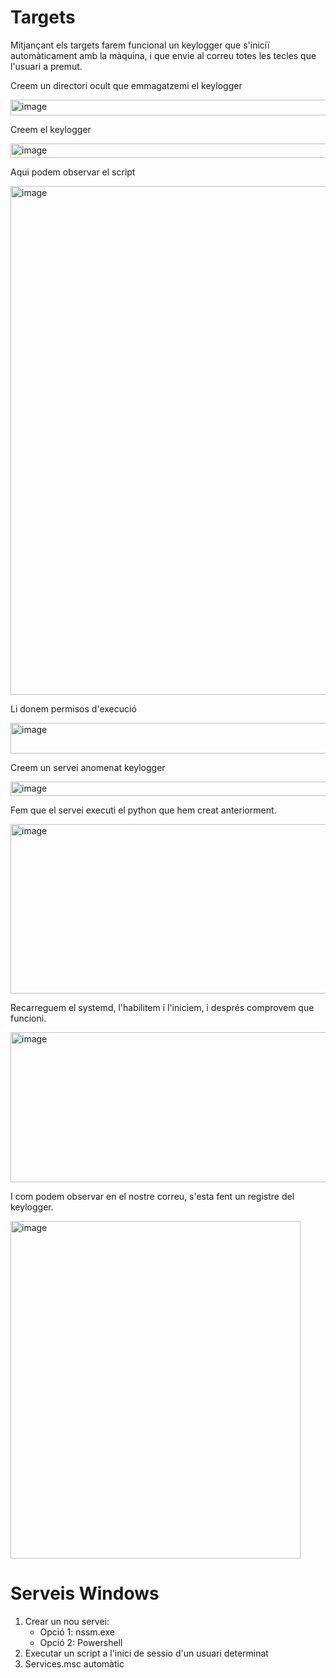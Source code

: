 # Targets

Mitjançant els targets farem funcional un keylogger que s'iniciï automàticament amb la màquina, i que envie al correu totes les tecles que l'usuari a premut.

Creem un directori ocult que emmagatzemi el keylogger

<img width="589" height="25" alt="image" src="https://github.com/user-attachments/assets/599ca31a-7a19-487c-ab6e-e397d03c4c38" />

Creem el keylogger

<img width="683" height="23" alt="image" src="https://github.com/user-attachments/assets/0b3b4d92-01cf-4c4f-9ff5-827853a58080" />

Aqui podem observar el script 

<img width="719" height="814" alt="image" src="https://github.com/user-attachments/assets/de08a275-0271-49f1-8e5d-4f62588fd71b" />

Li donem permisos d'execució

<img width="788" height="49" alt="image" src="https://github.com/user-attachments/assets/8c9c80e1-7f3b-4765-bb11-63e92c2838e3" />

Creem un servei anomenat keylogger

<img width="645" height="23" alt="image" src="https://github.com/user-attachments/assets/f95f86d5-9a6f-46cd-92b1-553be7f00fb5" />

Fem que el servei executi el python que hem creat anteriorment.

<img width="723" height="271" alt="image" src="https://github.com/user-attachments/assets/09b7b92c-f075-49ef-953f-e1598332c5bc" />

Recarreguem el systemd, l'habilitem i l'iniciem, i després comprovem que funcioni.

<img width="841" height="240" alt="image" src="https://github.com/user-attachments/assets/12ecdea7-4d65-475e-8f09-74809d696b84" />

I com podem observar en el nostre correu, s'esta fent un registre del keylogger.

<img width="464" height="540" alt="image" src="https://github.com/user-attachments/assets/bbbc69f8-2719-449c-a969-8cb5568ac104" />

# Serveis Windows

1. Crear un nou servei:
    - Opció 1: nssm.exe
    - Opció 2: Powershell
2. Executar un script a l'inici de sessio d'un usuari determinat
3. Services.msc automàtic
